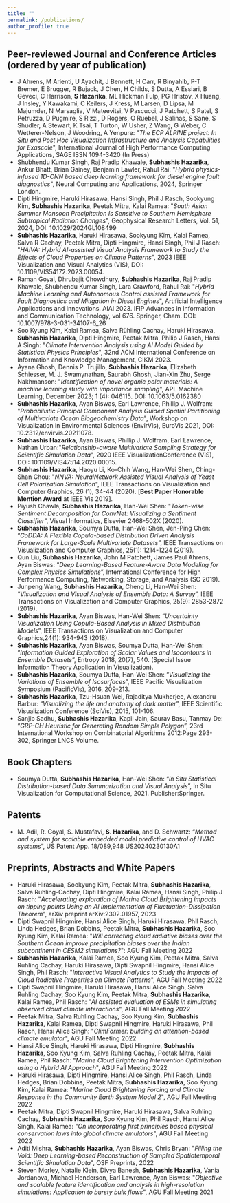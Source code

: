 ```yaml
---
title: ""
permalink: /publications/
author_profile: true
---
```

Peer-reviewed Journal and Conference Articles (ordered by year of publication)
------
- J Ahrens, M Arienti, U Ayachit, J Bennett, H Carr, R Binyahib, P-T Bremer, E Brugger, R Bujack, J Chen, H Childs, S Dutta, A Essiari, B Geveci, C Harrison, **S Hazarika**, ML Hickman Fulp, PG Hristov, X Huang, J Insley, Y Kawakami, C Keilers, J Kress, M Larsen, D Lipsa, M Majumder, N Marsaglia, V Mateevitsi, V Pascucci, J Patchett, S Patel, S Petruzza, D Pugmire, S Rizzi, D Rogers, O Ruebel, J Salinas, S Sane, S Shudler, A Stewart, K Tsai, T Turton, W Usher, Z Wang, G Weber, C Wetterer-Nelson, J Woodring, A Yenpure: "_The ECP ALPINE project: In Situ and Post Hoc Visualization Infrastructure and Analysis Capabilities for Exascale_", International Journal of High Performance Computing Applications, SAGE  ISSN 1094-3420 (In Press)
- Shubhendu Kumar Singh, Raj Pradip Khawale, **Subhashis Hazarika**, Ankur Bhatt, Brian Gainey, Benjamin Lawler, Rahul Rai: "_Hybrid physics-infused 1D-CNN based deep learning framework for diesel engine fault diagnostics_", Neural Computing and Applications, 2024, Springer London.
- Dipti Hingmire, Haruki Hirasawa, Hansi Singh, Phil J Rasch, Sookyung Kim, **Subhashis Hazarika**, Peetak Mitra, Kalai Ramea: "_South Asian Summer Monsoon Precipitation Is Sensitive to Southern Hemisphere Subtropical Radiation Changes_", Geophysical Research Letters, Vol. 51, 2024, DOI: 10.1029/2024GL108499
- **Subhashis Hazarika**, Haruki Hirasawa, Sookyung Kim, Kalai Ramea, Salva R Cachay, Peetak Mitra, Dipti Hingmire, Hansi Singh, Phil J Rasch: "_HAiVA: Hybrid AI-assisted Visual Analysis Framework to Study the Effects of Cloud Properties on Climate Patterns_", 2023 IEEE Visualization and Visual Analytics (VIS), DOI: 10.1109/VIS54172.2023.00054.
- Raman Goyal, Dhrubajit Chowdhury, **Subhashis Hazarika**, Raj Pradip Khawale, Shubhendu Kumar Singh, Lara Crawford, Rahul Rai: "_Hybrid Machine Learning and Autonomous Control assisted Framework for Fault Diagnostics and Mitigation in Diesel Engines_", Artificial Intelligence Applications and Innovations. AIAI 2023. IFIP Advances in Information and Communication Technology, vol 676. Springer, Cham. DOI: 10.1007/978-3-031-34107-6_26
- Soo Kyung Kim, Kalai Ramea, Salva Rühling Cachay, Haruki Hirasawa, **Subhashis Hazarika**, Dipti Hingmire, Peetak Mitra, Philip J Rasch, Hansi A Singh: "_Climate Intervention Analysis using AI Model Guided by Statistical Physics Principles_", 32nd ACM International Conference on Information and Knowledge Management, CIKM 2023.
- Ayana Ghosh, Dennis P. Trujillo, **Subhashis Hazarika**, Elizabeth Schiesser, M. J. Swamynathan, Saurabh Ghosh, Jian-Xin Zhu, Serge Nakhmanson: "_Identification of novel organic polar materials: A machine learning study with importance sampling_", APL Machine Learning, December 2023; 1 (4): 046115. DOI: 10.1063/5.0162380
- **Subhashis Hazarika**, Ayan Biswas, Earl Lawrence, Phillip J. Wolfram: "_Probabilistic Principal Component Analysis Guided Spatial Partitioning of Multivariate Ocean Biogeochemistry Data_", Workshop on Visualization in Environmental Sciences (EnvirVis), EuroVis 2021, DOI: 10.2312/envirvis.20211078.
- **Subhashis Hazarika**, Ayan Biswas, Phillip J. Wolfram, Earl Lawrence, Nathan Urban:"_Relationship-aware Multivariate Sampling Strategy for Scientific Simulation Data_", 2020 IEEE VisualizationConference (VIS), DOI: 10.1109/VIS47514.2020.00015.
- **Subhashis Hazarika**, Haoyu Li, Ko-Chih Wang, Han-Wei Shen, Ching-Shan Chou: "_NNVA: NeuralNetwork Assisted Visual Analysis of Yeast Cell Polarization Simulation_", IEEE Transactions on Visualization and Computer Graphics, 26 (1), 34-44 (2020). \[**Best Paper Honorable Mention Award** at IEEE Vis 2019\].
- Piyush Chawla, **Subhashis Hazarika**, Han-Wei Shen: "_Token-wise Sentiment Decomposition for ConvNet: Visualizing a Sentiment Classifier_", Visual Informatics, Elsevier 2468-502X (2020).
- **Subhashis Hazarika**, Soumya Dutta, Han-Wei Shen, Jen-Ping Chen: “_CoDDA: A Flexible Copula-based Distribution Driven Analysis Framework for Large-Scale Multivariate Datasets_”, IEEE Transactions on Visualization and Computer Graphics, 25(1): 1214-1224 (2019).
- Qun Liu, **Subhashis Hazarika**, John M Patchett, James Paul Ahrens, Ayan Biswas: “_Deep Learning-Based Feature-Aware Data Modeling for Complex Physics Simulations_”, International Conference for High Performance Computing, Networking, Storage, and Analysis (SC 2019).
- Junpeng Wang, **Subhashis Hazarika**, Cheng Li, Han-Wei Shen: “_Visualization and Visual Analysis of Ensemble Data: A Survey_”, IEEE Transactions on Visualization and Computer Graphics, 25(9): 2853-2872 (2019).
- **Subhashis Hazarika**, Ayan Biswas, Han-Wei Shen: “_Uncertainty Visualization Using Copula-Based Analysis in Mixed Distribution Models_”, IEEE Transactions on Visualization and Computer Graphics,24(1): 934-943 (2018).
- **Subhashis Hazarika**, Ayan Biswas, Soumya Dutta, Han-Wei Shen: “_Information Guided Exploration of Scalar Values and Isocontours in Ensemble Datasets_”, Entropy 2018, 20(7), 540. (Special Issue Information Theory Application in Visualization).
- **Subhashis Hazarika**, Soumya Dutta, Han-Wei Shen: “_Visualizing the Variations of Ensemble of Isosurfaces_”, IEEE Pacific Visualization Symposium (PacificVis), 2016, 209-213.
- **Subhashis Hazarika**, Tzu-Hsuan Wei, Rajaditya Mukherjee, Alexandru Barbur: “_Visualizing the life and anatomy of dark matter_”, IEEE Scientific Visualization Conference (SciVis), 2015, 101-106.
- Sanjib Sadhu, **Subhashis Hazarika**, Kapil Jain, Saurav Basu, Tanmay De: “_GRP-CH Heuristic for Generating Random Simple Polygon_”, 23rd International Workshop on Combinatorial Algorithms 2012:Page 293-302, Springer LNCS Volume.

Book Chapters
------
- Soumya Dutta, **Subhashis Hazarika**, Han-Wei Shen: “_In Situ Statistical Distribution-based Data Summarization and Visual Analysis_”, In Situ Visualization for Computational Science, 2021. Publisher:Springer.

Patents
------
- M. Adil, R. Goyal, S. Mustafavi, **S. Hazarika**, and D. Schwartz: “_Method and system for scalable embedded model predictive control of HVAC systems_”, US Patent App. 18/089,948 US20240230130A1

Preprints, Abstracts and White Papers
------
- Haruki Hirasawa, Sookyung Kim, Peetak Mitra, **Subhashis Hazarika**, Salva Ruhling-Cachay, Dipti Hingmire, Kalai Ramea, Hansi Singh, Philip J Rasch: "_Accelerating exploration of Marine Cloud Brightening impacts on tipping points Using an AI Implementation of Fluctuation-Dissipation Theorem_", arXiv preprint arXiv:2302.01957, 2023
- Dipti Swapnil Hingmire, Hansi Alice Singh, Haruki Hirasawa, Phil Rasch, Linda Hedges, Brian Dobbins, Peetak Mitra, **Subhashis Hazarika**, Soo Kyung Kim, Kalai Ramea: "_Will correcting cloud radiative biases over the Southern Ocean improve precipitation biases over the Indian subcontinent in CESM2 simulations?_": AGU Fall Meeting 2022
- **Subhashis Hazarika**, Kalai Ramea, Soo Kyung Kim, Peetak Mitra, Salva Ruhling Cachay, Haruki Hirasawa, Dipti Swapnil Hingmire, Hansi Alice Singh, Phil Rasch: "_Interactive Visual Analytics to Study the Impacts of Cloud Radiative Properties on Climate Patterns_", AGU Fall Meeting 2022
- Dipti Swapnil Hingmire, Haruki Hirasawa, Hansi Alice Singh, Salva Ruhling Cachay, Soo Kyung Kim, Peetak Mitra, **Subhashis Hazarika**, Kalai Ramea, Phil Rasch: "_AI assisted evaluation of ESMs in simulating observed cloud climate interactions_", AGU Fall Meeting 2022
- Peetak Mitra, Salva Ruhling Cachay, Soo Kyung Kim, **Subhashis Hazarika**, Kalai Ramea, Dipti Swapnil Hingmire, Haruki Hirasawa, Phil Rasch, Hansi Alice Singh: "_ClimFormer: building an attention-based climate emulator_", AGU Fall Meeting 2022
- Hansi Alice Singh, Haruki Hirasawa, Dipti Hingmire, **Subhashis Hazarika**, Soo Kyung Kim, Salva Ruhling Cachay, Peetak Mitra, Kalai Ramea, Phil Rasch: "_Marine Cloud Brightening Intervention Optimization using a Hybrid AI Approach_", AGU Fall Meeting 2022
- Haruki Hirasawa, Dipti Hingmire, Hansi Alice Singh, Phil Rasch, Linda Hedges, Brian Dobbins, Peetak Mitra, **Subhashis Hazarika**, Soo Kyung Kim, Kalai Ramea: "_Marine Cloud Brightening Forcing and Climate Response in the Community Earth System Model 2_", AGU Fall Meeting 2022
- Peetak Mitra, Dipti Swapnil Hingmire, Haruki Hirasawa, Salva Ruhling Cachay, **Subhashis Hazarika**, Soo Kyung Kim, Phil Rasch, Hansi Alice Singh, Kalai Ramea: "_On incorporating first principles based physical conservation laws into global climate emulators_", AGU Fall Meeting 2022
- Aditi Mishra, **Subhashis Hazarika**, Ayan Biswas, Chris Bryan: "_Filling the Void: Deep Learning-based Reconstruction of Sampled Spatiotemporal Scientific Simulation Data_", OSF Preprints, 2022
- Steven Morley, Natalie Klein, Divya Banesh, **Subhashis Hazarika**, Vania Jordanova, Michael Henderson, Earl Lawrence, Ayan Biswas: "_Objective and scalable feature identification and analysis in high-resolution simulations: Application to bursty bulk flows_", AGU Fall Meeting 2021

